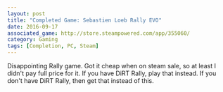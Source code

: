 ```yaml
---
layout: post
title: "Completed Game: Sebastien Loeb Rally EVO"
date: 2016-09-17
associated_game: http://store.steampowered.com/app/355060/
category: Gaming
tags: [Completion, PC, Steam]
---
```


Disappointing Rally game.
Got it cheap when on steam sale, so at least I didn't pay full price for it.
If you have DiRT Rally, play that instead.
If you don't have DiRT Rally, then get that instead of this.